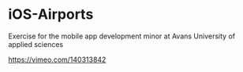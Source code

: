 # iOS-Airports
Exercise for the mobile app development minor at Avans University of applied sciences

https://vimeo.com/140313842
